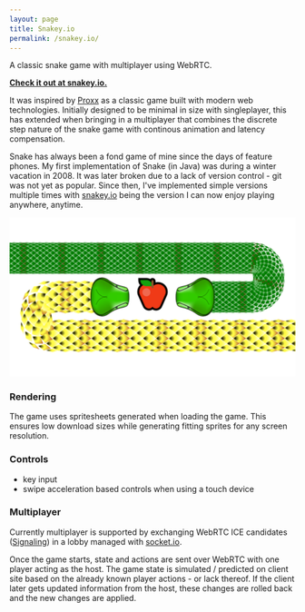 ```yaml
---
layout: page
title: Snakey.io
permalink: /snakey.io/
---
```


A classic snake game with multiplayer using WebRTC.

<a href="https://snakey.io" target="_blank">**Check it out at snakey.io.**</a>

It was inspired by [Proxx](https://github.com/GoogleChromeLabs/proxx) as a classic game built with modern web technologies. Initially designed to be minimal in size with singleplayer, this has extended when bringing in a multiplayer that combines the discrete step nature of the snake game with continous animation and latency compensation.


Snake has always been a fond game of mine since the days of feature phones. My first implementation of Snake (in Java) was during a winter vacation in 2008. It was later broken due to a lack of version control - git was not yet as popular. Since then, I've implemented simple versions multiple times with [snakey.io](https://snakey.io) being the version I can now enjoy playing anywhere, anytime.


![Two snakes moving towards an apple in the center](/images/snake-banner.png)

### Rendering

The game uses spritesheets generated when loading the game. This ensures low download sizes while generating fitting sprites for any screen resolution.

### Controls

- key input
- swipe acceleration based controls when using a touch device

### Multiplayer

Currently multiplayer is supported by exchanging WebRTC ICE candidates ([Signaling](https://developer.mozilla.org/en-US/docs/Web/API/WebRTC_API/Connectivity#signaling)) in a lobby managed with [socket.io](https://socket.io/).

Once the game starts, state and actions are sent over WebRTC with one player acting as the host. The game state is simulated / predicted on client site based on the already known player actions - or lack thereof. If the client later gets updated information from the host, these changes are rolled back and the new changes are applied.
